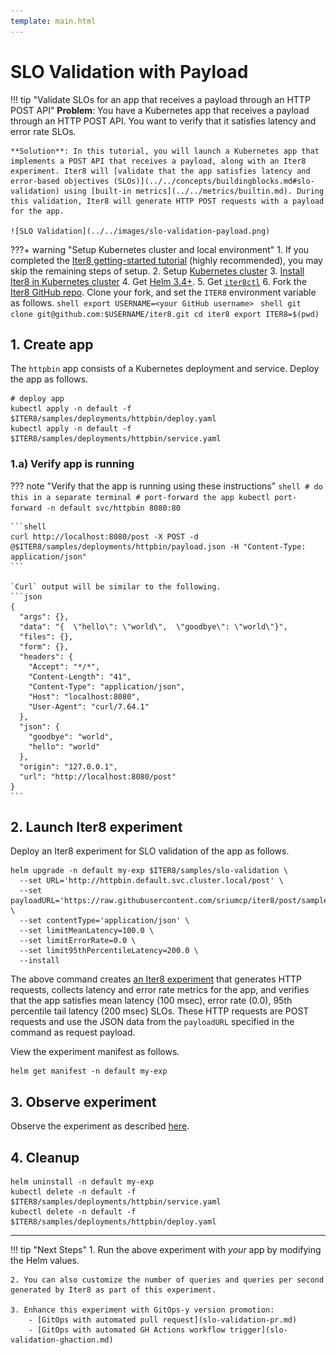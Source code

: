 ```yaml
---
template: main.html
---
```


# SLO Validation with Payload
!!! tip "Validate SLOs for an app that receives a payload through an HTTP POST API"
    **Problem**: You have a Kubernetes app that receives a payload through an HTTP POST API. You want to verify that it satisfies latency and error rate SLOs.

    **Solution**: In this tutorial, you will launch a Kubernetes app that implements a POST API that receives a payload, along with an Iter8 experiment. Iter8 will [validate that the app satisfies latency and error-based objectives (SLOs)](../../concepts/buildingblocks.md#slo-validation) using [built-in metrics](../../metrics/builtin.md). During this validation, Iter8 will generate HTTP POST requests with a payload for the app.

    ![SLO Validation](../../images/slo-validation-payload.png)

???+ warning "Setup Kubernetes cluster and local environment"
    1. If you completed the [Iter8 getting-started tutorial](../../getting-started/first-experiment.md) (highly recommended), you may skip the remaining steps of setup.
    2. Setup [Kubernetes cluster](../../getting-started/setup-for-tutorials.md#local-kubernetes-cluster)
    3. [Install Iter8 in Kubernetes cluster](../../getting-started/install.md)
    4. Get [Helm 3.4+](https://helm.sh/docs/intro/install/).
    5. Get [`iter8ctl`](../../getting-started/install.md#get-iter8ctl)
    6. Fork the [Iter8 GitHub repo](https://github.com/iter8-tools/iter8). Clone your fork, and set the `ITER8` environment variable as follows.
    ```shell
    export USERNAME=<your GitHub username>
    ```
    ```shell
    git clone git@github.com:$USERNAME/iter8.git
    cd iter8
    export ITER8=$(pwd)
    ```

## 1. Create app
The `httpbin` app consists of a Kubernetes deployment and service. Deploy the app as follows.

```shell
# deploy app
kubectl apply -n default -f $ITER8/samples/deployments/httpbin/deploy.yaml
kubectl apply -n default -f $ITER8/samples/deployments/httpbin/service.yaml
```

### 1.a) Verify app is running

??? note "Verify that the app is running using these instructions"
    ```shell
    # do this in a separate terminal
    # port-forward the app
    kubectl port-forward -n default svc/httpbin 8080:80
    ```

    ```shell
    curl http://localhost:8080/post -X POST -d @$ITER8/samples/deployments/httpbin/payload.json -H "Content-Type: application/json"
    ```

    `Curl` output will be similar to the following.
    ```json
    {
      "args": {}, 
      "data": "{  \"hello\": \"world\",  \"goodbye\": \"world\"}", 
      "files": {}, 
      "form": {}, 
      "headers": {
        "Accept": "*/*", 
        "Content-Length": "41", 
        "Content-Type": "application/json", 
        "Host": "localhost:8080", 
        "User-Agent": "curl/7.64.1"
      }, 
      "json": {
        "goodbye": "world", 
        "hello": "world"
      }, 
      "origin": "127.0.0.1", 
      "url": "http://localhost:8080/post"
    }
    ```

## 2. Launch Iter8 experiment
Deploy an Iter8 experiment for SLO validation of the app as follows.
```shell
helm upgrade -n default my-exp $ITER8/samples/slo-validation \
  --set URL='http://httpbin.default.svc.cluster.local/post' \
  --set payloadURL='https://raw.githubusercontent.com/sriumcp/iter8/post/samples/deployments/httpbin/payload.json' \
  --set contentType='application/json' \
  --set limitMeanLatency=100.0 \
  --set limitErrorRate=0.0 \
  --set limit95thPercentileLatency=200.0 \
  --install  
```

The above command creates [an Iter8 experiment](../../concepts/whatisiter8.md#what-is-an-iter8-experiment) that generates HTTP requests, collects latency and error rate metrics for the app, and verifies that the app satisfies mean latency (100 msec), error rate (0.0), 95th percentile tail latency (200 msec) SLOs. These HTTP requests are POST requests and use the JSON data from the `payloadURL` specified in the command as request payload.

View the experiment manifest as follows.
```shell
helm get manifest -n default my-exp
```

## 3. Observe experiment
Observe the experiment as described [here](../../getting-started/first-experiment.md#3-observe-experiment).

## 4. Cleanup
```shell
helm uninstall -n default my-exp
kubectl delete -n default -f $ITER8/samples/deployments/httpbin/service.yaml
kubectl delete -n default -f $ITER8/samples/deployments/httpbin/deploy.yaml
```
***

!!! tip "Next Steps"
    1. Run the above experiment with *your* app by modifying the Helm values.
    
    2. You can also customize the number of queries and queries per second generated by Iter8 as part of this experiment.

    3. Enhance this experiment with GitOps-y version promotion:
        - [GitOps with automated pull request](slo-validation-pr.md)
        - [GitOps with automated GH Actions workflow trigger](slo-validation-ghaction.md)
